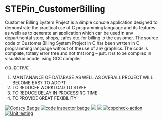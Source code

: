 # STEPin_CustomerBilling
Customer Billing System Project is a simple console application designed to demonstrate the practical use of C programming language and its features as wells as to generate an application which can be used in any departmental store, shops, cafes etc. for billing to the customer.
The source code of Customer Billing System Project in C has been written in C programming language without of the use of any graphics. The code is complete, totally error free and not that long – just. It is to be compiled in visualstudiocode using GCC compiler.


OBJECTIVE
1. MAINTANANCE OF DATABASE AS WELL AS OVERALL PROJECT WILL BECOME EASY TO ADOPT
2. TO REDUCEE WORKLOAD TO STAFF
3. TO REDUCE DELAY IN PROCESSING TIME
4. TO PROVIDE GREAT FEXIBILITY

[![Codacy Badge](https://app.codacy.com/project/badge/Grade/e411e4645e3a4ba3925c8f984994e218)](https://www.codacy.com/gh/JettaLikhitha21/-JettaLikhitha21-Stepin_Bank-Management-System/dashboard?utm_source=github.com&amp;utm_medium=referral&amp;utm_content=JettaLikhitha21/-JettaLikhitha21-Stepin_Bank-Management-System&amp;utm_campaign=Badge_Grade)
<a href="https://frontend.code-inspector.com/public/user/github/JettaLikhitha21">
   <img src="https://code-inspector.com/public/badge/user/github/JettaLikhitha21?style=light" alt="code inspector badge" />
   <img src="https://www.code-inspector.com/project/27760/score/svg"/>
   <img src="https://www.code-inspector.com/project/27760/status/svg"/>
</a>
[![cppcheck-action](https://github.com/JettaLikhitha21/-JettaLikhitha21-Stepin_Bank-Management-System/actions/workflows/cppcheck.yml/badge.svg)](https://github.com/JettaLikhitha21/-JettaLikhitha21-Stepin_Bank-Management-System/actions/workflows/cppcheck.yml)
[![Unit testing](https://github.com/JettaLikhitha21/-JettaLikhitha21-Stepin_Bank-Management-System/actions/workflows/unit-test.yml/badge.svg)](https://github.com/JettaLikhitha21/-JettaLikhitha21-Stepin_Bank-Management-System/actions/workflows/unit-test.yml)
